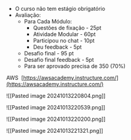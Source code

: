 
 - O curso não tem estágio obrigatório
 - Avaliação:
	 - Para Cada Módulo:
		 - Questões de fixação - 25pt
		 - Atividade Modular - 60pt
		 - Participou no chat - 10pt
		 - Deu feedback - 5pt 
	 - Desafio final - 95 pt 
	 - Desafio final feedback - 5pt
	 - Para ser aprovado precisa  de 350 (70%)


AWS  [https://awsacademy.instructure.com/](https://awsacademy.instructure.com/)



![[Pasted image 20241013220804.png]]



![[Pasted image 20241013220539.png]]



![[Pasted image 20241013220200.png]]


![[Pasted image 20241013221321.png]]